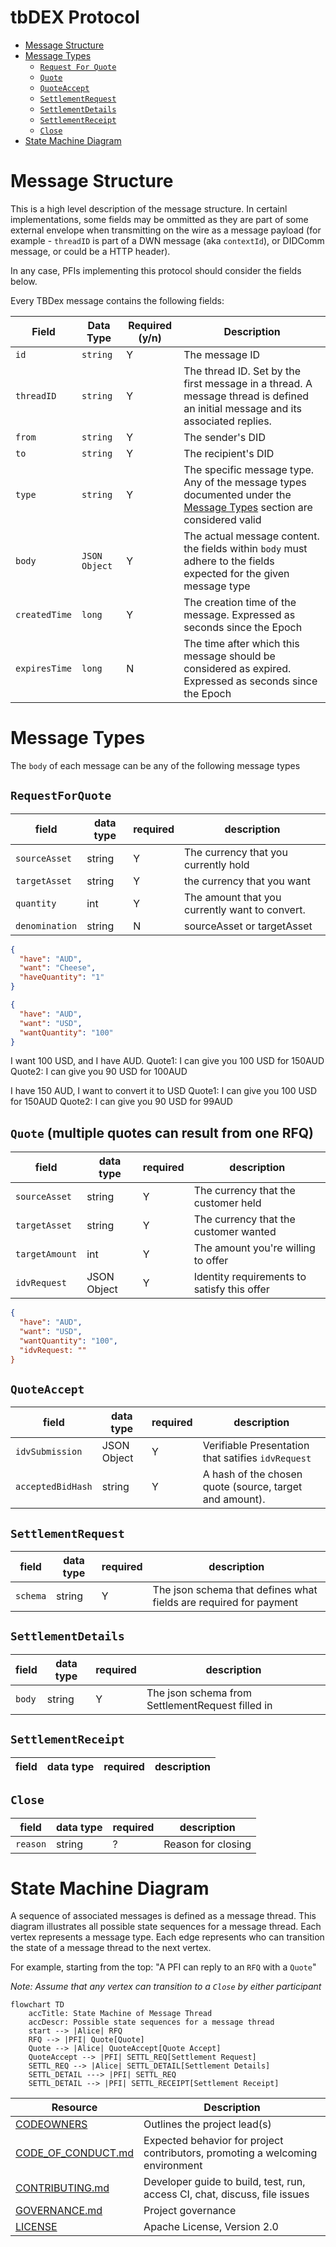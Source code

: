 # tbDEX Protocol <!-- omit in toc -->

- [Message Structure](#message-structure)
- [Message Types](#message-types)
  - [`Request For Quote`](#quote)
  - [`Quote`](#quote)
  - [`QuoteAccept`](#quoteaccept)
  - [`SettlementRequest`](#settlementrequest)
  - [`SettlementDetails`](#settlementdetails)
  - [`SettlementReceipt`](#settlementreceipt)
  - [`Close`](#close)
- [State Machine Diagram](#state-machine-diagram)


# Message Structure

This is a high level description of the message structure. In certainl implementations, some fields may be ommitted as they are part of some external envelope when transmitting on the wire as a message payload (for example - `threadID` is part of a DWN message (aka `contextId`), or DIDComm message, or could be a HTTP header). 

In any case, PFIs implementing this protocol should consider the fields below.

Every TBDex message contains the following fields:

| Field         | Data Type     | Required (y/n) | Description                                                                                                                           |
| ------------- | ------------- | -------------- | ------------------------------------------------------------------------------------------------------------------------------------- |
| `id`          | `string`      | Y              | The message ID                                                                                                                        |
| `threadID`    | `string`      | Y              | The thread ID. Set by the first message in a thread. A message thread is defined an initial message and its associated replies.       |
| `from`        | `string`      | Y              | The sender's DID                                                                                                                      |
| `to`          | `string`      | Y              | The recipient's DID                                                                                                                   |
| `type`        | `string`      | Y              | The specific message type. Any of the message types documented under the [Message Types](#message-types) section are considered valid |
| `body`        | `JSON Object` | Y              | The actual message content. the fields within `body` must adhere to the fields expected for the given message type                    |
| `createdTime` | `long`        | Y              | The creation time of the message. Expressed as seconds since the Epoch                                                                |
| `expiresTime` | `long`        | N              | The time after which this message should be considered as expired. Expressed as seconds since the Epoch                               |

# Message Types

The `body` of each message can be any of the following message types

## `RequestForQuote`

| field            | data type | required | description                                                                                          |
| ---------------- | --------- | -------- | ---------------------------------------------------------------------------------------------------- |
| `sourceAsset` | string    | Y        | The currency that you currently hold                                                                 |
| `targetAsset` | string    | Y        | the currency that you want                                                                           |
| `quantity`   | int       | Y        | The amount that you currently want to convert.  |
| `denomination`   | string       | N        | sourceAsset or targetAsset |

```json
{
  "have": "AUD",
  "want": "Cheese",
  "haveQuantity": "1" 
}
```

```json
{
  "have": "AUD",
  "want": "USD",
  "wantQuantity": "100" 
}

```

I want 100 USD, and I have AUD.
Quote1: I can give you 100 USD for 150AUD
Quote2: I can give you 90 USD for 100AUD


I have 150 AUD, I want to convert it to USD
Quote1: I can give you 100 USD for 150AUD
Quote2: I can give you 90 USD for 99AUD




## `Quote` (multiple quotes can result from one RFQ)

| field            | data type   | required | description                                                   |
| ---------------- | ----------- | -------- | ------------------------------------------------------------- |
| `sourceAsset` | string      | Y        | The currency that the customer held                           |
| `targetAsset` | string      | Y        | The currency that the customer wanted                         |
| `targetAmount`   | int         | Y        | The amount you're willing to offer                            |
| `idvRequest`     | JSON Object | Y        | Identity requirements to satisfy this offer |

```json
{
  "have": "AUD",
  "want": "USD",
  "wantQuantity": "100", 
  "idvRequest: ""
}
```

## `QuoteAccept`

| field             | data type   | required | description                                                                             |
| ----------------- | ----------- | -------- | --------------------------------------------------------------------------------------- |
| `idvSubmission`   | JSON Object | Y        | Verifiable Presentation that satifies `idvRequest` |
| `acceptedBidHash` | string      | Y        | A hash of the chosen quote (source, target and amount).                                   |

## `SettlementRequest`

| field    | data type | required | description                                                       |
| -------- | --------- | -------- | ----------------------------------------------------------------- |
| `schema` | string    | Y        | The json schema that defines what fields are required for payment |


## `SettlementDetails`

| field  | data type | required | description                                      |
| ------ | --------- | -------- | ------------------------------------------------ |
| `body` | string    | Y        | The json schema from SettlementRequest filled in |

## `SettlementReceipt`

| field | data type | required | description |
| ----- | --------- | -------- | ----------- |

## `Close`

| field    | data type | required | description        |
| -------- | --------- | -------- | ------------------ |
| `reason` | string    | ?        | Reason for closing |

# State Machine Diagram

A sequence of associated messages is defined as a message thread. This diagram illustrates all possible state sequences for a message thread.
Each vertex represents a message type. Each edge represents who can transition the state of a message thread to the next vertex.

For example, starting from the top: "A PFI can reply to an `RFQ` with a `Quote`"

_Note: Assume that any vertex can transition to a `Close` by either participant_

```mermaid
flowchart TD
    accTitle: State Machine of Message Thread
    accDescr: Possible state sequences for a message thread
    start --> |Alice| RFQ
    RFQ --> |PFI| Quote[Quote]
    Quote --> |Alice| QuoteAccept[Quote Accept]
    QuoteAccept --> |PFI| SETTL_REQ[Settlement Request]
    SETTL_REQ --> |Alice| SETTL_DETAIL[Settlement Details]
    SETTL_DETAIL ---> |PFI| SETTL_REQ
    SETTL_DETAIL --> |PFI| SETTL_RECEIPT[Settlement Receipt]
```


| Resource                                                                                         | Description                                                                   |
| ------------------------------------------------------------------------------------------------ | ----------------------------------------------------------------------------- |
| [CODEOWNERS](https://github.com/TBD54566975/tbdex-protocol/blob/main/CODEOWNERS)                 | Outlines the project lead(s)                                                  |
| [CODE_OF_CONDUCT.md](https://github.com/TBD54566975/tbdex-protocol/blob/main/CODE_OF_CONDUCT.md) | Expected behavior for project contributors, promoting a welcoming environment |
| [CONTRIBUTING.md](https://github.com/TBD54566975/tbdex-protocol/blob/main/CONTRIBUTING.md)       | Developer guide to build, test, run, access CI, chat, discuss, file issues    |
| [GOVERNANCE.md](https://github.com/TBD54566975/tbdex-protocol/blob/main/GOVERNANCE.md)           | Project governance                                                            |
| [LICENSE](https://github.com/TBD54566975/tbdex-protocol/blob/main/LICENSE)                       | Apache License, Version 2.0                                                   |
